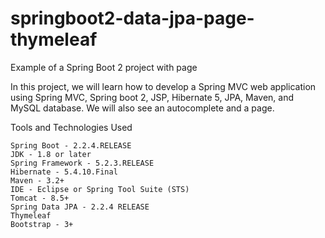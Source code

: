 # springboot2-data-jpa-page-thymeleaf
Example of a Spring Boot 2 project with page

In this project, we will learn how to develop a Spring MVC web application using Spring MVC, Spring boot 2, JSP, Hibernate 5, JPA, Maven, 
and MySQL database.
We will also see an autocomplete and a page.

Tools and Technologies Used


    Spring Boot - 2.2.4.RELEASE
    JDK - 1.8 or later
    Spring Framework - 5.2.3.RELEASE
    Hibernate - 5.4.10.Final
    Maven - 3.2+
    IDE - Eclipse or Spring Tool Suite (STS)
    Tomcat - 8.5+
    Spring Data JPA - 2.2.4 RELEASE
    Thymeleaf
    Bootstrap - 3+

